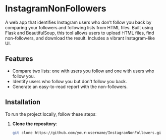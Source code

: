 # InstagramNonFollowers
A web app that identifies Instagram users who don’t follow you back by comparing your followers and following lists from HTML files. Built using Flask and BeautifulSoup, this tool allows users to upload HTML files, find non-followers, and download the result. Includes a vibrant Instagram-like UI.

## Features

- Compare two lists: one with users you follow and one with users who follow you.
- Identify users who follow you but don't follow you back.
- Generate an easy-to-read report with the non-followers.

## Installation

To run the project locally, follow these steps:

1. **Clone the repository**:
   ```bash
   git clone https://github.com/your-username/InstagramNonFollowers.git
